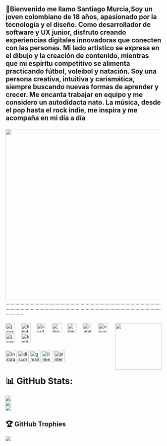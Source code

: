 
<h2 align="left">💫Bienvenido me llamo Santiago Murcia,Soy un joven colombiano de 18 años, apasionado por la tecnología y el diseño. Como desarrollador de software y UX junior, 
  disfruto creando experiencias digitales innovadoras que conecten con las personas. Mi lado artístico se expresa en el dibujo y la creación de contenido, 
  mientras que mi espíritu competitivo se alimenta practicando fútbol, voleibol y natación. Soy una persona creativa, 
  intuitiva y carismática, siempre buscando nuevas formas de aprender y crecer. 
  Me encanta trabajar en equipo y me considero un autodidacta nato. La música, desde el pop hasta el rock indie, me inspira y me acompaña en mi día a día</h2>
  
###

<img align="right" height="550" src="https://i.pinimg.com/originals/50/fd/4a/50fd4a7d39b88a7fd0cc43aaaefc9649.gif"  />





###
......................................................................................................................................................................................................................................................................
###


###

<img align="right" height="150" src="https://i.pinimg.com/originals/bb/72/3d/bb723dab868fa44510e4882f15a0f63c.gif"  />


###



<div align="left">
  <img src="https://cdn.jsdelivr.net/gh/devicons/devicon/icons/javascript/javascript-original.svg" height="30" alt="javascript logo"  />
  <img width="12" />
  <img src="https://cdn.jsdelivr.net/gh/devicons/devicon/icons/html5/html5-original.svg" height="30" alt="html5 logo"  />
  <img width="12" />
  <img src="https://cdn.jsdelivr.net/gh/devicons/devicon/icons/css3/css3-original.svg" height="30" alt="css3 logo"  />
  <img width="12" />
  <img src="https://cdn.jsdelivr.net/gh/devicons/devicon/icons/mongodb/mongodb-original.svg" height="30" alt="mongodb logo"  />
  <img width="12" />
  <img src="https://cdn.jsdelivr.net/gh/devicons/devicon/icons/mysql/mysql-original.svg" height="30" alt="mysql logo"  />
  <img width="12" />
  <img src="https://cdn.jsdelivr.net/gh/devicons/devicon/icons/intellij/intellij-original.svg" height="30" alt="intellij logo"  />
  <img width="12" />
  <img src="https://cdn.jsdelivr.net/gh/devicons/devicon/icons/vscode/vscode-original.svg" height="30" alt="vscode logo"  />
  <img width="12" />
  <img src="https://cdn.jsdelivr.net/gh/devicons/devicon/icons/java/java-original.svg" height="30" alt="java logo"  />
  <img width="12" />
  <img src="https://cdn.jsdelivr.net/gh/devicons/devicon/icons/kotlin/kotlin-original.svg" height="30" alt="kotlin logo"  />
</div>

###

<div>
 <a href="https://instagram.com/https://www.instagram.com/santigo.iidk/" target="_blank">
    <img src="https://img.shields.io/static/v1?message=Instagram&logo=instagram&label=&color=E4405F&logoColor=white&labelColor=&style=for-the-badge" height="35" alt="instagram logo"  />

  <a href="https://discord.gg//https://discord.gg/santiago_murcia" target="_blank">
  <img src="https://img.shields.io/static/v1?message=Discord&logo=discord&label=&color=7289DA&logoColor=white&labelColor=&style=for-the-badge" height="35" alt="discord logo"  />
  <a/>
      <a href="santiagoepalza73@gmail.com" target="_blank">
  <img src="https://img.shields.io/static/v1?message=Gmail&logo=gmail&label=&color=D14836&logoColor=white&labelColor=&style=for-the-badge" height="35" alt="gmail logo"  />
  <a/>
    
   <a href="https://linkedin.com/in/https://www.linkedin.com/in/santiago-epalza-murcia-764617304?" target="_blank">
  <img src="https://img.shields.io/static/v1?message=LinkedIn&logo=linkedin&label=&color=0077B5&logoColor=white&labelColor=&style=for-the-badge" height="35" alt="linkedin logo"  />
  <a/>
     <a href="https://pinterest.com/https://co.pinterest.com/murciasantiago576/">
  <img src= "https://img.shields.io/badge/Pinterest-%23E60023.svg?logo=Pinterest&logoColor=white" height="35" alt="pinterest logo" 
  />
  <a/>
  
</div>


###


###



###

<div align="left">







# 📊 GitHub Stats:

![](https://github-readme-stats.vercel.app/api?username=SantiE3&theme=dark&hide_border=true&include_all_commits=false&count_private=false)<br/>
![](https://github-readme-streak-stats.herokuapp.com/?user=SantiE3&theme=dark&hide_border=true)<br/>
![](https://github-readme-stats.vercel.app/api/top-langs/?username=SantiE3&theme=dark&hide_border=true&include_all_commits=false&count_private=false&layout=compact)

## 🏆 GitHub Trophies
![](https://github-profile-trophy.vercel.app/?username=SantiE3&theme=radical&no-frame=false&no-bg=true&margin-w=4)

<!-- Proudly created with GPRM ( https://gprm.itsvg.in ) -->









